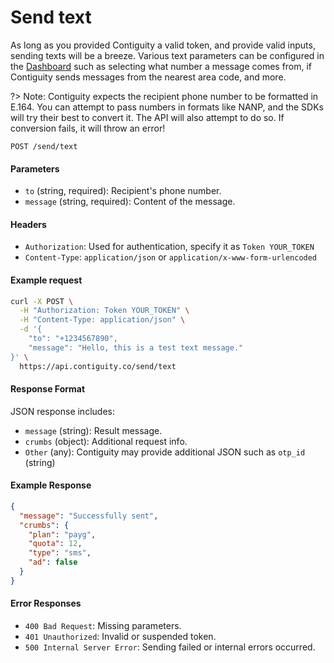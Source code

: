 # Send text
As long as you provided Contiguity a valid token, and provide valid inputs, sending texts will be a breeze. Various text parameters can be configured in the [Dashboard](https://contiguity.co/dashboard/texts) such as selecting what number a message comes from, if Contiguity sends messages from the nearest area code, and more.

?> Note: Contiguity expects the recipient phone number to be formatted in E.164. You can attempt to pass numbers in formats like NANP, and the SDKs will try their best to convert it. The API will also attempt to do so. If conversion fails, it will throw an error!

`POST /send/text`

#### Parameters

- `to` (string, required): Recipient's phone number.
- `message` (string, required): Content of the message.

#### Headers

- `Authorization`: Used for authentication, specify it as `Token YOUR_TOKEN`
- `Content-Type`: `application/json` or `application/x-www-form-urlencoded`

#### Example request
```bash
curl -X POST \
  -H "Authorization: Token YOUR_TOKEN" \
  -H "Content-Type: application/json" \
  -d '{
    "to": "+1234567890",
    "message": "Hello, this is a test text message."
}' \
  https://api.contiguity.co/send/text
```

#### Response Format

JSON response includes:

- `message` (string): Result message.
- `crumbs` (object): Additional request info.
- `Other` (any): Contiguity may provide additional JSON such as `otp_id` (string) 

#### Example Response

```json
{
  "message": "Successfully sent",
  "crumbs": {
    "plan": "payg",
    "quota": 12,
    "type": "sms",
    "ad": false
  }
}
```

#### Error Responses

- `400 Bad Request`: Missing parameters.
- `401 Unauthorized`: Invalid or suspended token.
- `500 Internal Server Error`: Sending failed or internal errors occurred.